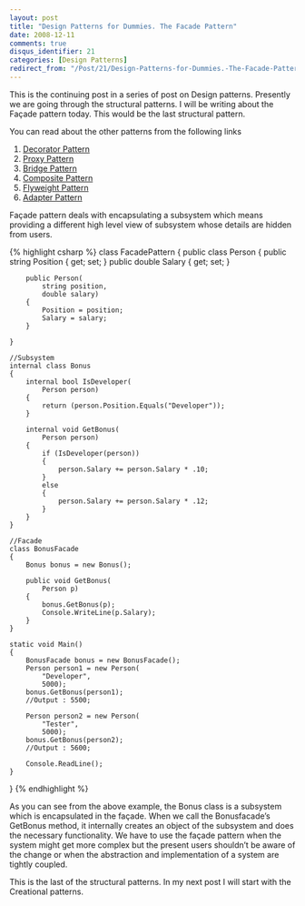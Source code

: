 ```yaml
---
layout: post
title: "Design Patterns for Dummies. The Facade Pattern"
date: 2008-12-11
comments: true
disqus_identifier: 21
categories: [Design Patterns]
redirect_from: "/Post/21/Design-Patterns-for-Dummies.-The-Facade-Pattern.aspx/"
---
```

This is the continuing post in a series of post on Design patterns.
Presently we are going through the structural patterns. I will be
writing about the Façade pattern today. This would be the last
structural pattern.
<!--more-->
You can read about the other patterns from the following links

1.  [Decorator
    Pattern](/2008/11/17/Design-Patterns-for-Dummies.-The-Decorator-Pattern/)
2.  [Proxy
    Pattern](/2008/11/24/Design-Patterns-for-Dummies.-The-Proxy-Pattern/)
3.  [Bridge
    Pattern](/2008/11/27/Design-Patterns-for-Dummies.-The-Bridge-pattern/)
4.  [Composite
    Pattern](/2008/12/01/Design-Patterns-for-Dummies.-The-Composite-Pattern/)
5.  [Flyweight
    Pattern](/2008/12/04/Design-Patterns-for-Dummies.-The-Flyweight-Pattern/)
6.  [Adapter
    Pattern](/2008/12/07/Design-Patterns-for-Dummies.-The-Adapter-Pattern/)

Façade pattern deals with encapsulating a subsystem which means
providing a different high level view of subsystem whose details are
hidden from users.

{% highlight csharp %}
class FacadePattern
{
    public class Person
    {
        public string Position { get; set; }
        public double Salary { get; set; }

        public Person(
            string position,
            double salary)
        {
            Position = position;
            Salary = salary;
        }

    }

    //Subsystem
    internal class Bonus
    {
        internal bool IsDeveloper(
            Person person)
        {
            return (person.Position.Equals("Developer"));
        }

        internal void GetBonus(
            Person person)
        {
            if (IsDeveloper(person))
            {
                person.Salary += person.Salary * .10;
            }
            else
            {
                person.Salary += person.Salary * .12;
            }
        }
    }

    //Facade
    class BonusFacade
    {
        Bonus bonus = new Bonus();

        public void GetBonus(
            Person p)
        {
            bonus.GetBonus(p);
            Console.WriteLine(p.Salary);
        }
    }

    static void Main()
    {
        BonusFacade bonus = new BonusFacade();
        Person person1 = new Person(
            "Developer",
            5000);
        bonus.GetBonus(person1);
        //Output : 5500;

        Person person2 = new Person(
            "Tester",
            5000);
        bonus.GetBonus(person2);
        //Output : 5600;

        Console.ReadLine();
    }
}
{% endhighlight %}

As you can see from the above example, the Bonus class is a subsystem
which is encapsulated in the façade. When we call the Bonusfacade’s
GetBonus method, it internally creates an object of the subsystem and
does the necessary functionality. We have to use the façade pattern when
the system might get more complex but the present users shouldn’t be
aware of the change or when the abstraction and implementation of a
system are tightly coupled.

This is the last of the structural patterns. In my next post I will
start with the Creational patterns.

